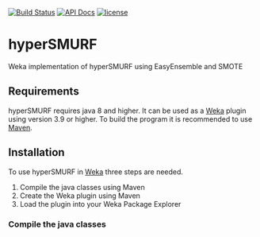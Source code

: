 [![Build Status](https://travis-ci.org/charite/hyperSMURF.svg?branch=master)](https://travis-ci.org/charite/hyperSMURF)
[![API Docs](https://img.shields.io/badge/api-master-blue.svg?style=flat)](http://charite.github.io/hyperSMURF/api/master/)
[![license](https://img.shields.io/badge/licence-GNU%20GPLv3-blue.svg)]()


# hyperSMURF

Weka implementation of hyperSMURF using EasyEnsemble and SMOTE

## Requirements

hyperSMURF requires java 8 and higher. It can be used as a [Weka](http://www.cs.waikato.ac.nz/~ml/weka/) plugin using version 3.9 or higher. To build the program it is recommended to use [Maven](https://maven.apache.org/).

## Installation

To use hyperSMURF in [Weka](http://www.cs.waikato.ac.nz/~ml/weka/) three steps are needed.

1. Compile the java classes using Maven   
2. Create the Weka plugin using Maven
3. Load the plugin into your Weka Package Explorer

### Compile the java classes

